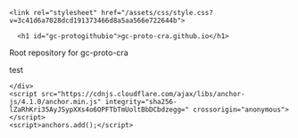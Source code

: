 <!DOCTYPE html>
<html lang="en-US">
  <head>
    <meta charset="UTF-8">
    <meta http-equiv="X-UA-Compatible" content="IE=edge">
    <meta name="viewport" content="width=device-width, initial-scale=1">

<!-- Begin Jekyll SEO tag v2.5.0 -->
<title>gc-proto.github.io | Root repo for gc-proto</title>
<meta name="generator" content="Jekyll v3.8.5" />
<meta property="og:title" content="gc-proto.github.io" />
<meta property="og:locale" content="en_US" />
<meta name="description" content="Root repo for gc-proto" />
<meta property="og:description" content="Root repo for gc-proto" />
<link rel="canonical" href="http://test.canada.ca/" />
<meta property="og:url" content="http://test.canada.ca/" />
<meta property="og:site_name" content="gc-proto.github.io" />
<script type="application/ld+json">
{"@type":"WebSite","headline":"gc-proto.github.io","url":"http://test.canada.ca/","name":"gc-proto.github.io","description":"Root repo for gc-proto","@context":"http://schema.org"}</script>
<!-- End Jekyll SEO tag -->

    <link rel="stylesheet" href="/assets/css/style.css?v=3c41d6a7028dcd191373466d8a5aa566e722644b">
  </head>
  <body>
    <div class="container-lg px-3 my-5 markdown-body">
      

      <h1 id="gc-protogithubio">gc-proto-cra.github.io</h1>
<p>Root repository for gc-proto-cra</p>
<p>test</p>


      
    </div>
    <script src="https://cdnjs.cloudflare.com/ajax/libs/anchor-js/4.1.0/anchor.min.js" integrity="sha256-lZaRhKri35AyJSypXXs4o6OPFTbTmUoltBbDCbdzegg=" crossorigin="anonymous"></script>
    <script>anchors.add();</script>
    
  </body>
</html>
